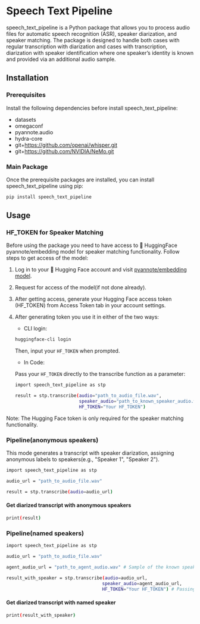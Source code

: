 # Speech Text Pipeline

speech_text_pipeline is a Python package that allows you to process audio files for automatic speech recognition (ASR), speaker diarization, and speaker matching. The package is designed to handle both cases with regular transcription with diarization and cases with transcription, diarization with speaker identification  where one speaker’s identity is known and provided via an additional audio sample.

## Installation

### Prerequisites

Install the following dependencies before install speech_text_pipeline:

- datasets 
- omegaconf 
- pyannote.audio 
- hydra-core
- git+https://github.com/openai/whisper.git
- git+https://github.com/NVIDIA/NeMo.git

### Main Package

Once the prerequisite packages are installed, you can install speech_text_pipeline using pip:

```bash
pip install speech_text_pipeline
```

## Usage

### HF_TOKEN for Speaker Matching

Before using the package you need to have access to 🤗 HuggingFace pyannote/embedding model for speaker matching functionality. Follow steps to get access of the model:

1. Log in to your 🤗 Hugging Face account and visit [pyannote/embedding model](https://huggingface.co/pyannote/embedding).

2. Request for access of the model(if not done already).

3. After getting access, generate your Hugging Face access token (HF_TOKEN) from Access Token tab in your account settings.

4. After generating token you use it in either of the two ways: 

    - CLI login:

    ```bash
    huggingface-cli login
    ```

    Then, input your `HF_TOKEN` when prompted.

    - In Code:

    Pass your `HF_TOKEN` directly to the transcribe function as a parameter:
    ```bash
    import speech_text_pipeline as stp

    result = stp.transcribe(audio="path_to_audio_file.wav", 
                            speaker_audio="path_to_known_speaker_audio.wav", 
                            HF_TOKEN="Your HF_TOKEN")
    ```
Note: The Hugging Face token is only required for the speaker matching functionality.

### Pipeline(anonymous speakers)

This mode generates a transcript with speaker diarization, assigning anonymous labels to speakers(e.g., "Speaker 1", "Speaker 2").

```bash
import speech_text_pipeline as stp

audio_url = "path_to_audio_file.wav"

result = stp.transcribe(audio=audio_url)
```
#### Get diarized transcript with anonymous speakers
```bash
print(result)
```
### Pipeline(named speakers)
```bash
import speech_text_pipeline as stp

audio_url = "path_to_audio_file.wav"

agent_audio_url = "path_to_agent_audio.wav" # Sample of the known speaker

result_with_speaker = stp.transcribe(audio=audio_url, 
                                    speaker_audio=agent_audio_url, 
                                    HF_TOKEN="Your HF_TOKEN") # Passing your geenrated Hugging Face token
```
#### Get diarized transcript with named speaker
```bash
print(result_with_speaker)
```